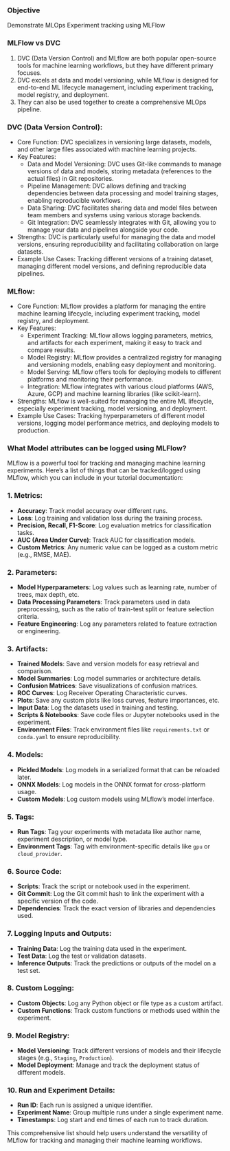 ### Objective
Demonstrate MLOps Experiment tracking using MLFlow

### MLFlow vs DVC

1. DVC (Data Version Control) and MLflow are both popular open-source tools for machine learning workflows, but they have different primary focuses. 
2. DVC excels at data and model versioning, while MLflow is designed for end-to-end ML lifecycle management, including experiment tracking, model registry, and deployment. 
3. They can also be used together to create a comprehensive MLOps pipeline. 

### DVC (Data Version Control):
- Core Function:
    DVC specializes in versioning large datasets, models, and other large files associated with machine learning projects. 
- Key Features:
    - Data and Model Versioning: DVC uses Git-like commands to manage versions of data and models, storing metadata (references to the actual files) in Git repositories. 
    - Pipeline Management: DVC allows defining and tracking dependencies between data processing and model training stages, enabling reproducible workflows. 
    - Data Sharing: DVC facilitates sharing data and model files between team members and systems using various storage backends. 
    - Git Integration: DVC seamlessly integrates with Git, allowing you to manage your data and pipelines alongside your code. 
- Strengths:
    DVC is particularly useful for managing the data and model versions, ensuring reproducibility and facilitating collaboration on large datasets. 
- Example Use Cases:
    Tracking different versions of a training dataset, managing different model versions, and defining reproducible data pipelines. 

### MLflow:
- Core Function:
    MLflow provides a platform for managing the entire machine learning lifecycle, including experiment tracking, model registry, and deployment. 
- Key Features:
    - Experiment Tracking: MLflow allows logging parameters, metrics, and artifacts for each experiment, making it easy to track and compare results. 
    - Model Registry: MLflow provides a centralized registry for managing and versioning models, enabling easy deployment and monitoring. 
    - Model Serving: MLflow offers tools for deploying models to different platforms and monitoring their performance. 
    - Integration: MLflow integrates with various cloud platforms (AWS, Azure, GCP) and machine learning libraries (like scikit-learn). 
- Strengths:
    MLflow is well-suited for managing the entire ML lifecycle, especially experiment tracking, model versioning, and deployment. 
- Example Use Cases:
    Tracking hyperparameters of different model versions, logging model performance metrics, and deploying models to production. 

### What Model attributes can be logged using MLFlow?
MLflow is a powerful tool for tracking and managing machine learning experiments. Here’s a list of things that can be tracked/logged using MLflow, which you can include in your tutorial documentation:

### 1. **Metrics:**
   - **Accuracy**: Track model accuracy over different runs.
   - **Loss**: Log training and validation loss during the training process.
   - **Precision, Recall, F1-Score**: Log evaluation metrics for classification tasks.
   - **AUC (Area Under Curve)**: Track AUC for classification models.
   - **Custom Metrics**: Any numeric value can be logged as a custom metric (e.g., RMSE, MAE).

### 2. **Parameters:**
   - **Model Hyperparameters**: Log values such as learning rate, number of trees, max depth, etc.
   - **Data Processing Parameters**: Track parameters used in data preprocessing, such as the ratio of train-test split or feature selection criteria.
   - **Feature Engineering**: Log any parameters related to feature extraction or engineering.

### 3. **Artifacts:**
   - **Trained Models**: Save and version models for easy retrieval and comparison.
   - **Model Summaries**: Log model summaries or architecture details.
   - **Confusion Matrices**: Save visualizations of confusion matrices.
   - **ROC Curves**: Log Receiver Operating Characteristic curves.
   - **Plots**: Save any custom plots like loss curves, feature importances, etc.
   - **Input Data**: Log the datasets used in training and testing.
   - **Scripts & Notebooks**: Save code files or Jupyter notebooks used in the experiment.
   - **Environment Files**: Track environment files like `requirements.txt` or `conda.yaml` to ensure reproducibility.

### 4. **Models:**
   - **Pickled Models**: Log models in a serialized format that can be reloaded later.
   - **ONNX Models**: Log models in the ONNX format for cross-platform usage.
   - **Custom Models**: Log custom models using MLflow’s model interface.

### 5. **Tags:**
   - **Run Tags**: Tag your experiments with metadata like author name, experiment description, or model type.
   - **Environment Tags**: Tag with environment-specific details like `gpu` or `cloud_provider`.

### 6. **Source Code:**
   - **Scripts**: Track the script or notebook used in the experiment.
   - **Git Commit**: Log the Git commit hash to link the experiment with a specific version of the code.
   - **Dependencies**: Track the exact version of libraries and dependencies used.

### 7. **Logging Inputs and Outputs:**
   - **Training Data**: Log the training data used in the experiment.
   - **Test Data**: Log the test or validation datasets.
   - **Inference Outputs**: Track the predictions or outputs of the model on a test set.

### 8. **Custom Logging:**
   - **Custom Objects**: Log any Python object or file type as a custom artifact.
   - **Custom Functions**: Track custom functions or methods used within the experiment.

### 9. **Model Registry:**
   - **Model Versioning**: Track different versions of models and their lifecycle stages (e.g., `Staging`, `Production`).
   - **Model Deployment**: Manage and track the deployment status of different models.

### 10. **Run and Experiment Details:**
   - **Run ID**: Each run is assigned a unique identifier.
   - **Experiment Name**: Group multiple runs under a single experiment name.
   - **Timestamps**: Log start and end times of each run to track duration.

This comprehensive list should help users understand the versatility of MLflow for tracking and managing their machine learning workflows.

